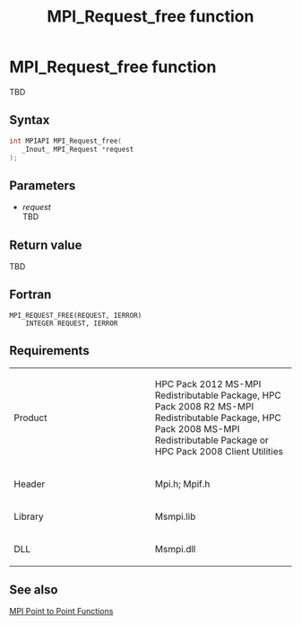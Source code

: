 ﻿---
title: MPI_Request_free function
TOCTitle: MPI_Request_free function
ms:assetid: f89b1d2f-52c1-48e4-8e59-ba7c3f361706
ms:mtpsurl: https://msdn.microsoft.com/en-us/library/Dn473460(v=VS.85)
ms:contentKeyID: 59360995
ms.date: 03/28/2018
mtps_version: v=VS.85
f1_keywords:
- MPI_REQUEST_FREE
- mpif/MPI_Request_free
- mpi/MPI_REQUEST_FREE
dev_langs:
- C++
- C
---

# MPI\_Request\_free function

TBD

## Syntax

``` c++
int MPIAPI MPI_Request_free(
   _Inout_ MPI_Request *request
);
```

## Parameters

  - *request*  
    TBD

## Return value

TBD

## Fortran

    MPI_REQUEST_FREE(REQUEST, IERROR)
        INTEGER REQUEST, IERROR

## Requirements

<table>
<colgroup>
<col style="width: 50%" />
<col style="width: 50%" />
</colgroup>
<tbody>
<tr class="odd">
<td><p>Product</p></td>
<td><p>HPC Pack 2012 MS-MPI Redistributable Package, HPC Pack 2008 R2 MS-MPI Redistributable Package, HPC Pack 2008 MS-MPI Redistributable Package or HPC Pack 2008 Client Utilities</p></td>
</tr>
<tr class="even">
<td><p>Header</p></td>
<td>Mpi.h;
Mpif.h</td>
</tr>
<tr class="odd">
<td><p>Library</p></td>
<td>Msmpi.lib</td>
</tr>
<tr class="even">
<td><p>DLL</p></td>
<td>Msmpi.dll</td>
</tr>
</tbody>
</table>


## See also

[MPI Point to Point Functions](mpi-point-to-point-functions.md)


